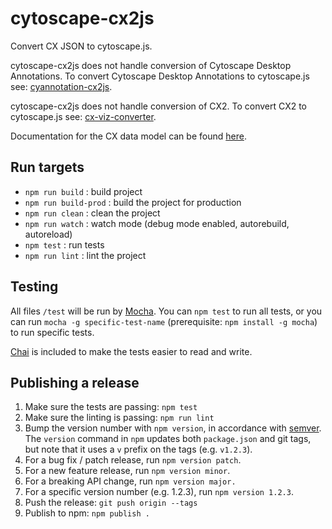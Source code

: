 # cytoscape-cx2js

Convert CX JSON to cytoscape.js.

cytoscape-cx2js does not handle conversion of Cytoscape Desktop Annotations. To convert Cytoscape Desktop Annotations to cytoscape.js see:
[cyannotation-cx2js](https://github.com/cytoscape/cyannotation-cx2js).

cytoscape-cx2js does not handle conversion of CX2. To convert CX2 to cytoscape.js see:
[cx-viz-converter](https://github.com/cytoscape/cx-viz-converter).

Documentation for the CX data model can be found [here](https://home.ndexbio.org/data-model/).

## Run targets

- `npm run build` : build project
- `npm run build-prod` : build the project for production
- `npm run clean` : clean the project
- `npm run watch` : watch mode (debug mode enabled, autorebuild, autoreload)
- `npm test` : run tests
- `npm run lint` : lint the project

## Testing

All files `/test` will be run by [Mocha](https://mochajs.org/). You can `npm test` to run all tests, or you can run `mocha -g specific-test-name` (prerequisite: `npm install -g mocha`) to run specific tests.

[Chai](http://chaijs.com/) is included to make the tests easier to read and write.

## Publishing a release

1. Make sure the tests are passing: `npm test`
1. Make sure the linting is passing: `npm run lint`
1. Bump the version number with `npm version`, in accordance with [semver](http://semver.org/). The `version` command in `npm` updates both `package.json` and git tags, but note that it uses a `v` prefix on the tags (e.g. `v1.2.3`).
1. For a bug fix / patch release, run `npm version patch`.
1. For a new feature release, run `npm version minor`.
1. For a breaking API change, run `npm version major.`
1. For a specific version number (e.g. 1.2.3), run `npm version 1.2.3`.
1. Push the release: `git push origin --tags`
1. Publish to npm: `npm publish .`
